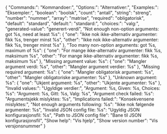 {
  "Commands:": "Kommandoer:",
  "Options:": "Alternativer:",
  "Examples:": "Eksempler:",
  "boolean": "boolsk",
  "count": "antall",
  "string": "streng",
  "number": "nummer",
  "array": "matrise",
  "required": "obligatorisk",
  "default": "standard",
  "default:": "standard:",
  "choices:": "valg:",
  "generated-value": "generert-verdi",
  "Not enough non-option arguments: got %s, need at least %s": {
    "one": "Ikke nok ikke-alternativ argumenter: fikk %s, trenger minst %s",
    "other": "Ikke nok ikke-alternativ argumenter: fikk %s, trenger minst %s"
  },
  "Too many non-option arguments: got %s, maximum of %s": {
    "one": "For mange ikke-alternativ argumenter: fikk %s, maksimum %s",
    "other": "For mange ikke-alternativ argumenter: fikk %s, maksimum %s"
  },
  "Missing argument value: %s": {
    "one": "Mangler argument verdi: %s",
    "other": "Mangler argument verdier: %s"
  },
  "Missing required argument: %s": {
    "one": "Mangler obligatorisk argument: %s",
    "other": "Mangler obligatoriske argumenter: %s"
  },
  "Unknown argument: %s": {
    "one": "Ukjent argument: %s",
    "other": "Ukjente argumenter: %s"
  },
  "Invalid values:": "Ugyldige verdier:",
  "Argument: %s, Given: %s, Choices: %s": "Argument: %s, Gitt: %s, Valg: %s",
  "Argument check failed: %s": "Argumentsjekk mislyktes: %s",
  "Implications failed:": "Konsekvensene mislyktes:",
  "Not enough arguments following: %s": "Ikke nok følgende argumenter: %s",
  "Invalid JSON config file: %s": "Ugyldig JSON konfigurasjonsfil: %s",
  "Path to JSON config file": "Bane til JSON konfigurasjonsfil",
  "Show help": "Vis hjelp",
  "Show version number": "Vis versjonsnummer"
}
                                                                                                                                                                                                                                                                                                                                                                                                                                                           